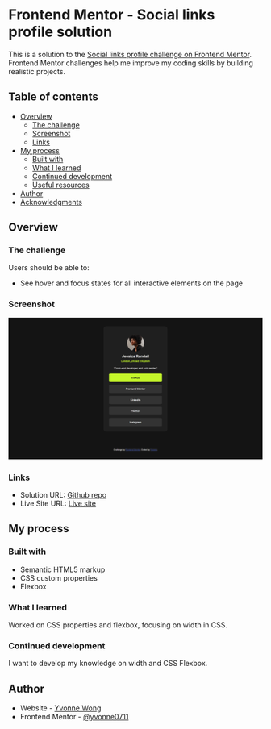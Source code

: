# Frontend Mentor - Social links profile solution

This is a solution to the [Social links profile challenge on Frontend Mentor](https://www.frontendmentor.io/challenges/social-links-profile-UG32l9m6dQ). Frontend Mentor challenges help me improve my coding skills by building realistic projects. 

## Table of contents

- [Overview](#overview)
  - [The challenge](#the-challenge)
  - [Screenshot](#screenshot)
  - [Links](#links)
- [My process](#my-process)
  - [Built with](#built-with)
  - [What I learned](#what-i-learned)
  - [Continued development](#continued-development)
  - [Useful resources](#useful-resources)
- [Author](#author)
- [Acknowledgments](#acknowledgments)

## Overview

### The challenge

Users should be able to:

- See hover and focus states for all interactive elements on the page

### Screenshot

![social-links-desktop](./assets/images/social-links-desktop.png)

### Links

- Solution URL: [Github repo](https://github.com/yvonne0711/social-links-profile)
- Live Site URL: [Live site](https://yvonne0711.github.io/social-links-profile/)

## My process

### Built with

- Semantic HTML5 markup
- CSS custom properties
- Flexbox

### What I learned

Worked on CSS properties and flexbox, focusing on width in CSS.

### Continued development

I want to develop my knowledge on width and CSS Flexbox.

## Author

- Website - [Yvonne Wong](https://yvonnes-portfolio.netlify.app/)
- Frontend Mentor - [@yvonne0711](https://www.frontendmentor.io/profile/yvonne0711)

